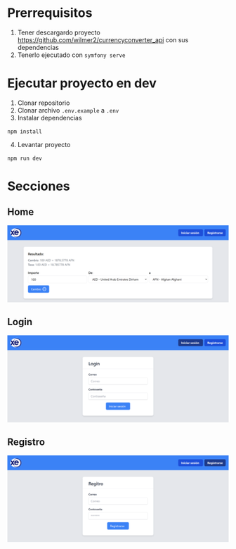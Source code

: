 # Prerrequisitos

1. Tener descargardo proyecto https://github.com/wilmer2/currencyconverter_api con sus dependencias
2. Tenerlo ejecutado con `symfony serve`

# Ejecutar proyecto en dev

1. Clonar repositorio
2. Clonar archivo `.env.example` a `.env`
3. Instalar dependencias
```
npm install
```
4. Levantar proyecto

```
npm run dev
```

# Secciones

## Home

![Alt text](localhost_5173_.png)

## Login

![Alt text](<localhost_5173_ (1).png>)

## Registro

![Alt text](<localhost_5173_ (2).png>)
